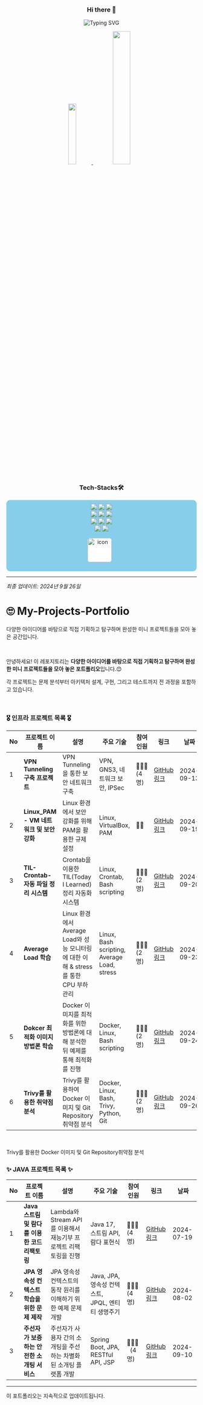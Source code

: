 
<p align="center">
  <h3 align="center">Hi there 👋</h3>
</p>


<p align="center">
  <img src="https://readme-typing-svg.demolab.com?font=Fira+Code&weight=500&size=25&duration=3000&pause=300&color=F7873F&width=435&lines=%EC%95%88%EB%85%95%ED%95%98%EC%84%B8%EC%9A%94+%3Ao+Woori+fisa+3%EA%B8%B0;Cloud+%EA%B3%B5%EB%B6%80%EB%A5%BC+%ED%95%98%EA%B3%A0%EC%9E%88%EB%8A%94+%EC%86%90%EB%8C%80%ED%98%84%EC%9E%85%EB%8B%88%EB%8B%A4." alt="Typing SVG" /></a>
</p>

<div align=center>
<!-- 
![Daehyeon's GitHub stats](https://github-readme-stats.vercel.app/api?username=DaeHyeonSon&show_icons=true&theme=radical)
asd
<!--
![Top Langs](https://github-readme-stats.vercel.app/api/top-langs/?username=DaeHyeonSon&layout=compact)
-->

<a href="https://github.com/anuraghazra/github-readme-stats">
    <img src="https://github-readme-stats.vercel.app/api/top-langs/?username=DaeHyeonSon&layout=donut&show_icons=true&theme=material-palenight&hide_border=true&bg_color=20232a&icon_color=58A6FF&text_color=fff&title_color=58A6FF&count_private=true&exclude_repo=Face-Transfer-Application" width=20.3% />
</a>    
<a href="https://github.com/anuraghazra/github-readme-stats">
  <img src="https://github-readme-stats.vercel.app/api?username=DaeHyeonSon&show_icons=true&theme=material-palenight&hide_border=true&bg_color=20232a&icon_color=58A6FF&text_color=fff&title_color=58A6FF&count_private=true" width=30% />
</a>

</div>


<div align=center><h3>Tech-Stacks🛠️</h3></div>
<div align=center style="background-color: #87CEEB; padding: 10px; border-radius: 10px;">
  <img src="https://img.shields.io/badge/java-007396?style=for-the-badge&logo=java&logoColor=white">
  <img src="https://img.shields.io/badge/spring-6DB33F?style=for-the-badge&logo=spring&logoColor=white">
  <img src="https://img.shields.io/badge/springboot-6DB33F?style=for-the-badge&logo=springboot&logoColor=white"><br>
  <img src="https://img.shields.io/badge/html5-E34F26?style=for-the-badge&logo=html5&logoColor=white">
  <img src="https://img.shields.io/badge/css-1572B6?style=for-the-badge&logo=css3&logoColor=white">
  <img src="https://img.shields.io/badge/javascript-F7DF1E?style=for-the-badge&logo=javascript&logoColor=black"><br>
  <img src="https://img.shields.io/badge/mysql-4479A1?style=for-the-badge&logo=mysql&logoColor=white">
  <img src="https://img.shields.io/badge/apache tomcat-F8DC75?style=for-the-badge&logo=apachetomcat&logoColor=white">
  <img src="https://img.shields.io/badge/gradle-02303A?style=for-the-badge&logo=gradle&logoColor=white"><br>
  <img src="https://img.shields.io/badge/github-181717?style=for-the-badge&logo=github&logoColor=white">
  <img src="https://img.shields.io/badge/git-F05032?style=for-the-badge&logo=git&logoColor=white">
  
  <img src="https://techstack-generator.vercel.app/github-icon.svg" alt="icon" width="64" height="64" style="background-color:white; border-radius: 8px; margin-right: 10px;"><br>
</div>

<hr>

*최종 업데이트: 2024년 9월 26일*

# 🙄 My-Projects-Portfolio
다양한 아이디어를 바탕으로 직접 기획하고 탐구하며 완성한 미니 프로젝트들을 모아 놓은 공간입니다. 

<br>

안녕하세요! 이 레포지토리는 **다양한 아이디어를 바탕으로 직접 기획하고 탐구하며 완성한 미니 프로젝트들을 모아 놓은 포트폴리오**입니다.😊 <br>

각 프로젝트는 문제 분석부터 아키텍처 설계, 구현, 그리고 테스트까지 전 과정을 포함하고 있습니다. 

<br>

### 🎖️ 인프라 프로젝트 목록 🎖️

| No | 프로젝트 이름 | 설명 | 주요 기술 | 참여<br> 인원 | 링크 | 날짜 |
|----|---------------|------|-----------|----------|------|------|
| 1 | **VPN Tunneling 구축 프로젝트** | VPN Tunneling을 통한 보안 네트워크 구축 | VPN, GNS3, 네트워크 보안, IPSec | 👨‍👨‍👧 (4명) | [GitHub 링크](https://github.com/WooLockVLock/VPNTunneling) | 2024-09-13 |
| 2 | **Linux_PAM - VM 네트워크 및 보안 강화** | Linux 환경에서 보안 강화를 위해 PAM을 활용한 규제 설정 | Linux, VirtualBox, PAM | 👩‍💻 | [GitHub 링크](https://github.com/DaeHyeonSon/Linux_PAM) | 2024-09-19 |
| 3 | **TIL-Crontab-자동 파일 정리 시스템** | Crontab을 이용한 TIL(Today I Learned) 정리 자동화 시스템 | Linux, Crontab, Bash scripting | 👨‍👨‍👧 (2명) | [GitHub 링크](https://github.com/DaeHyeonSon/Crontab_Test) | 2024-09-20 |
| 4 | **Average Load 학습** | Linux 환경에서 Average Load와 성능 모니터링에 대한 이해 & stress를 통한 CPU 부하 관리 | Linux, Bash scripting, Average Load, stress | 👨‍👨‍👧 (2명) | [GitHub 링크](https://github.com/DaeHyeonSon/Average-Load-in-Linux) | 2024-09-23 |
| 5 | **Dokcer 최적화 이미지 방법론 학습** | Docker 이미지를 최적화를 위한 방법론에 대해 분석한 뒤 예제를 통해 최적화를 진행 | Docker, Linux, Bash scripting | 👨‍👨‍👧 (2명) | [GitHub 링크](https://github.com/DaeHyeonSon/Docker-Image-Optimization) | 2024-09-24 |
| 6 | **Trivy를 활용한 취약점분석** | Trivy를 활용하여 Docker 이미지 및 Git Repository취약점 분석 | Docker, Linux, Bash, Trivy, Python, Git | 👨‍👨‍👧 (2명) | [GitHub 링크](https://github.com/DaeHyeonSon/Security-Analysis-Using-Trivy) | 2024-09-26 |

<br>

Trivy를 활용한 Docker 이미지 및 Git Repository취약점 분석

### ✨ JAVA 프로젝트 목록 ✨

| No | 프로젝트 이름 | 설명 | 주요 기술 | 참여<br> 인원 | 링크 | 날짜 |
|----|---------------|------|-----------|----------|------|------|
| 1  | **Java 스트림 및 람다를 이용한 코드 리팩토링** | Lambda와 Stream API를 이용해서 재능기부 프로젝트 리팩토링을 진행 | Java 17, 스트림 API, 람다 표현식 | 👨‍👨‍👧 <br> (4명) | [GitHub 링크](https://github.com/DaeHyeonSon/fisa3_Java_Refectoring) | 2024-07-19 |
| 2  | **JPA 영속성 컨텍스트 학습을 위한 문제 제작** | JPA 영속성 컨텍스트의 동작 원리를 이해하기 위한 예제 문제 개발 | Java, JPA, 영속성 컨텍스트, JPQL, 엔티티 생명주기 | 👨‍👨‍👧 <br> (4명) | [GitHub 링크](https://github.com/DaeHyeonSon/jpaPractice) | 2024-08-02 |
| 3  | **주선자가 보증하는 안전한 소개팅 서비스** | 주선자가 사용자 간의 소개팅을 주선하는 차별화된 소개팅 플랫폼 개발 | Spring Boot, JPA, RESTful API, JSP | 👨‍👨‍👧 &nbsp; (4명) | [GitHub 링크](https://github.com/DaeHyeonSon/WhiteClothesPeople) | 2024-09-10 |

---

이 포트폴리오는 지속적으로 업데이트됩니다.



<!--
**DaeHyeonSon/DaeHyeonSon** is a ✨ _special_ ✨ repository because its `README.md` (this file) appears on your GitHub profile.

Here are some ideas to get you started:

- 🔭 I’m currently working on ...
- 🌱 I’m currently learning ...
- 👯 I’m looking to collaborate on ...
- 🤔 I’m looking for help with ...
- 💬 Ask me about ...
- 📫 How to reach me: ...
- 😄 Pronouns: ...
- ⚡ Fun fact: ...
-->
